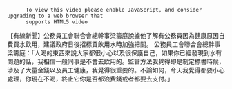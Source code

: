 
          To view this video please enable JavaScript, and consider upgrading to a web browser that
          supports HTML5 video
【有線新聞】公務員工會聯合會總幹事梁籌庭說據他了解有公務員因為健康原因自費買水飲用，建議政府日後招標買飲用水時加強把關。
公務員工會聯合會總幹事梁籌庭：「人喝的東西來說大家都很小心以及很保護自己，如果你已經發現到水有問題的話，我相信一般同事是不會去飲用的。監管方法我覺得即是制定標書時候，涉及了大量金錢以及員工健康，我覺得很重要的。不論如何，今天我覺得都要小心處理，你現在不喝，終止它你是否都浪費錢或者都要去支付。」